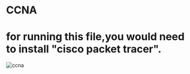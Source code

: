 # CCNA

# for running this file,you would  need to install "cisco packet tracer".

![ccna](https://user-images.githubusercontent.com/99315911/226992913-18977f82-5a67-4970-b304-089d26657fc2.png)
